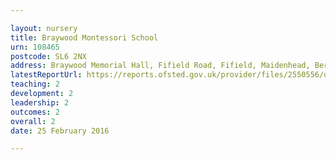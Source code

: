 ```yaml
---

layout: nursery
title: Braywood Montessori School
urn: 108465
postcode: SL6 2NX
address: Braywood Memorial Hall, Fifield Road, Fifield, Maidenhead, Berkshire, SL6 2NX
latestReportUrl: https://reports.ofsted.gov.uk/provider/files/2550556/urn/108465.pdf
teaching: 2
development: 2
leadership: 2
outcomes: 2
overall: 2
date: 25 February 2016

---
```

